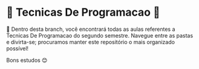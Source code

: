 # :barber: Tecnicas De Programacao :barber:

 :round_pushpin: Dentro desta branch, você encontrará todas as aulas referentes a Tecnicas De Programacao do segundo semestre. Navegue entre as pastas e divirta-se; procuramos manter este repositório o mais organizado possível!

 Bons estudos :blush: